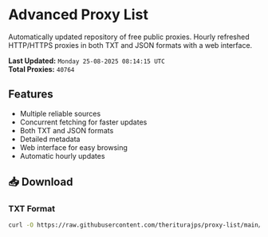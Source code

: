 # Advanced Proxy List

Automatically updated repository of free public proxies. Hourly refreshed HTTP/HTTPS proxies in both TXT and JSON formats with a web interface.

**Last Updated:** `Monday 25-08-2025 08:14:15 UTC`  
**Total Proxies:** `40764`

## Features
- Multiple reliable sources
- Concurrent fetching for faster updates
- Both TXT and JSON formats
- Detailed metadata
- Web interface for easy browsing
- Automatic hourly updates

## 📥 Download

### TXT Format
```bash
curl -O https://raw.githubusercontent.com/theriturajps/proxy-list/main/proxies.txt